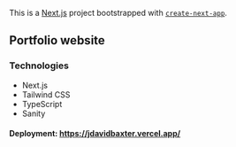 This is a [Next.js](https://nextjs.org/) project bootstrapped with [`create-next-app`](https://github.com/vercel/next.js/tree/canary/packages/create-next-app).

## Portfolio website

### Technologies
- Next.js
- Tailwind CSS
- TypeScript
- Sanity

#### Deployment: https://jdavidbaxter.vercel.app/
